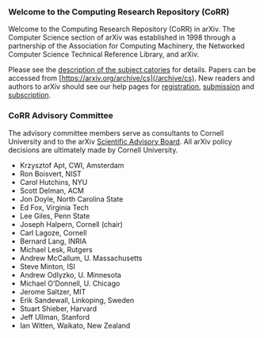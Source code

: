 ### Welcome to the Computing Research Repository (CoRR)

Welcome to the Computing Research Repository (CoRR) in arXiv. The Computer Science section of arXiv was established in 1998 through a partnership of the Association for Computing Machinery, the Networked Computer Science Technical Reference Library, and arXiv.

Please see the [description of the subject catories](subjectclasses) for details. Papers can be accessed from [https://arxiv.org/archive/cs](/archive/cs). New readers and authors to arXiv should see our help pages for [registration](/help/registerhelp), [submission](/help/submit) and [subscription](/help/subscribe).

### CoRR Advisory Committee

The advisory committee members serve as consultants to Cornell University and to the arXiv [Scientific Advisory Board](/help/scientific_ad_board). All arXiv policy decisions are ultimately made by Cornell University.

- Krzysztof Apt, CWI, Amsterdam  
- Ron Boisvert, NIST  
- Carol Hutchins, NYU  
- Scott Delman, ACM  
- Jon Doyle, North Carolina State  
- Ed Fox, Virginia Tech  
- Lee Giles, Penn State  
- Joseph Halpern, Cornell (chair)  
- Carl Lagoze, Cornell  
- Bernard Lang, INRIA  
- Michael Lesk, Rutgers  
- Andrew McCallum, U. Massachusetts  
- Steve Minton, ISI  
- Andrew Odlyzko, U. Minnesota  
- Michael O'Donnell, U. Chicago  
- Jerome Saltzer, MIT  
- Erik Sandewall, Linkoping, Sweden  
- Stuart Shieber, Harvard  
- Jeff Ullman, Stanford  
- Ian Witten, Waikato, New Zealand

